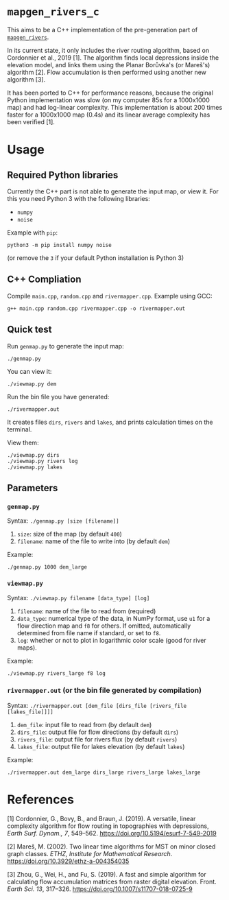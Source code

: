 # `mapgen_rivers_c`
This aims to be a C++ implementation of the pre-generation part of [`mapgen_rivers`](https://github.com/Gael-de-Sailly/mapgen_rivers).

In its current state, it only includes the river routing algorithm, based on Cordonnier et al., 2019 [1]. The algorithm finds local depressions inside the elevation model, and links them using the Planar Borůvka's (or Mareš's) algorithm [2]. Flow accumulation is then performed using another new algorithm [3].

It has been ported to C++ for performance reasons, because the original Python implementation was slow (on my computer 85s for a 1000x1000 map) and had log-linear complexity. This implementation is about 200 times faster for a 1000x1000 map (0.4s) and its linear average complexity has been verified [1].

# Usage
## Required Python libraries
Currently the C++ part is not able to generate the input map, or view it. For this you need Python 3 with the following libraries:
- `numpy`
- `noise`

Example with `pip`:
```
python3 -m pip install numpy noise
```
(or remove the `3` if your default Python installation is Python 3)

## C++ Compliation
Compile `main.cpp`, `random.cpp` and `rivermapper.cpp`. Example using GCC:
```
g++ main.cpp random.cpp rivermapper.cpp -o rivermapper.out
```

## Quick test
Run `genmap.py` to generate the input map:
```
./genmap.py
```

You can view it:
```
./viewmap.py dem
```

Run the bin file you have generated:
```
./rivermapper.out
```

It creates files `dirs`, `rivers` and `lakes`, and prints calculation times on the terminal.

View them:
```
./viewmap.py dirs
./viewmap.py rivers log
./viewmap.py lakes
```

## Parameters
### `genmap.py`
Syntax: `./genmap.py [size [filename]]`
1. `size`: size of the map (by default `400`)
2. `filename`: name of the file to write into (by default `dem`)

Example:
```
./genmap.py 1000 dem_large
```
### `viewmap.py`
Syntax: `./viewmap.py filename [data_type] [log]`
1. `filename`: name of the file to read from (required)
2. `data_type`: numerical type of the data, in NumPy format, use `u1` for a flow direction map and `f8` for others. If omitted, automatically determined from file name if standard, or set to `f8`.
3. `log`: whether or not to plot in logarithmic color scale (good for river maps).

Example:
```
./viewmap.py rivers_large f8 log
```

### `rivermapper.out` (or the bin file generated by compilation)
Syntax: `./rivermapper.out [dem_file [dirs_file [rivers_file [lakes_file]]]]`
1. `dem_file`: input file to read from (by default `dem`)
2. `dirs_file`: output file for flow directions (by default `dirs`)
3. `rivers_file`: output file for rivers flux (by default `rivers`)
4. `lakes_file`: output file for lakes elevation (by default `lakes`)

Example:
```
./rivermapper.out dem_large dirs_large rivers_large lakes_large
```

# References

[1] Cordonnier, G., Bovy, B., and Braun, J. (2019). A versatile, linear complexity algorithm for flow routing in topographies with depressions, *Earth Surf. Dynam., 7*, 549–562. https://doi.org/10.5194/esurf-7-549-2019

[2] Mareš, M. (2002). Two linear time algorithms for MST on minor closed graph classes. *ETHZ, Institute for Mathematical Research*. https://doi.org/10.3929/ethz-a-004354035

[3] Zhou, G., Wei, H., and Fu, S. (2019). A fast and simple algorithm for calculating flow accumulation matrices from raster digital elevation. Front. *Earth Sci. 13*, 317–326. https://doi.org/10.1007/s11707-018-0725-9
